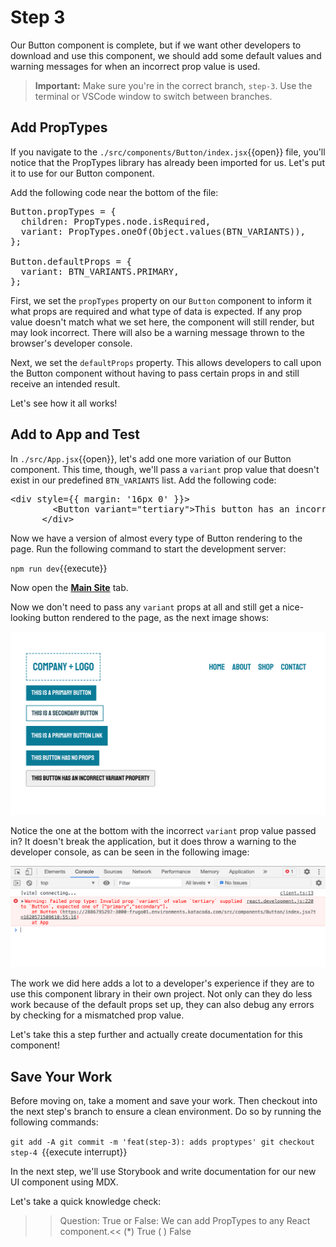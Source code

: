 # Step 3

Our Button component is complete, but if we want other developers to download and use this component, we should add some default values and warning messages for when an incorrect prop value is used.

> **Important:** Make sure you're in the correct branch, `step-3`. Use the terminal or VSCode window to switch between branches.

## Add PropTypes

If you navigate to the `./src/components/Button/index.jsx`{{open}} file, you'll notice that the PropTypes library has already been imported for us. Let's put it to use for our Button component.

Add the following code near the bottom of the file:

<pre class="file" data-filename="./src/components/Button/index.jsx" data-target="insert" data-marker="#step-3_1">Button.propTypes = {
  children: PropTypes.node.isRequired,
  variant: PropTypes.oneOf(Object.values(BTN_VARIANTS)),
};

Button.defaultProps = {
  variant: BTN_VARIANTS.PRIMARY,
};
</pre>

First, we set the `propTypes` property on our `Button` component to inform it what props are required and what type of data is expected. If any prop value doesn't match what we set here, the component will still render, but may look incorrect. There will also be a warning message thrown to the browser's developer console.

Next, we set the `defaultProps` property. This allows developers to call upon the Button component without having to pass certain props in and still receive an intended result.

Let's see how it all works!

## Add to App and Test

In `./src/App.jsx`{{open}}, let's add one more variation of our Button component. This time, though, we'll pass a `variant` prop value that doesn't exist in our predefined `BTN_VARIANTS` list. Add the following code:

<pre class="file" data-filename="./src/App.jsx" data-target="insert" data-marker="#step-3_2">&#x3C;div style={{ margin: &#x27;16px 0&#x27; }}&#x3E;
        &#x3C;Button variant=&#x22;tertiary&#x22;&#x3E;This button has an incorrect variant property&#x3C;/Button&#x3E;
      &#x3C;/div&#x3E;
</pre>

Now we have a version of almost every type of Button rendering to the page. Run the following command to start the development server:

`npm run dev`{{execute}}

Now open the [**Main Site**](https://[[HOST_SUBDOMAIN]]-3000-[[KATACODA_HOST]].environments.katacoda.com) tab.

Now we don't need to pass any `variant` props at all and still get a nice-looking button rendered to the page, as the next image shows:

![The page displays multiple buttons with their variant styles and one un-styled button.](/ui-component-docs/assets/step-03_1.png)

Notice the one at the bottom with the incorrect `variant` prop value passed in? It doesn't break the application, but it does throw a warning to the developer console, as can be seen in the following image:

![The developer console shows a warning indicating an incorrect prop value was used.](/ui-component-docs/assets/step-03_2.png)

The work we did here adds a lot to a developer's experience if they are to use this component library in their own project. Not only can they do less work because of the default props set up, they can also debug any errors by checking for a mismatched prop value.

Let's take this a step further and actually create documentation for this component!

## Save Your Work

Before moving on, take a moment and save your work. Then checkout into the next step's branch to ensure a clean environment. Do so by running the following commands:

`git add -A
git commit -m 'feat(step-3): adds proptypes'
git checkout step-4
`{{execute interrupt}}

In the next step, we'll use Storybook and write documentation for our new UI component using MDX.

Let's take a quick knowledge check:

>>Question: True or False: We can add PropTypes to any React component.<<
(*)  True
( )  False 
